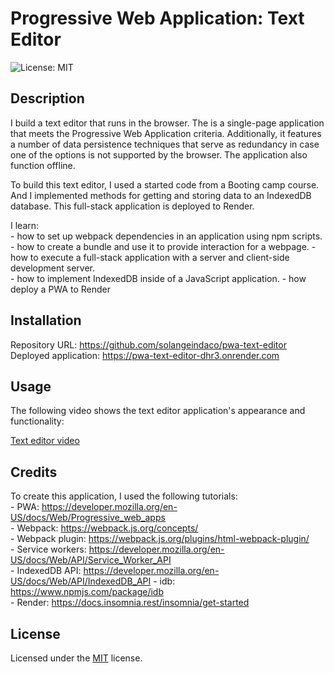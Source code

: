 # Progressive Web Application: Text Editor

![License: MIT ](https://img.shields.io/badge/License-MIT-yellow.svg)

## Description

I build a text editor that runs in the browser. The is a single-page application that meets the Progressive Web Application criteria. Additionally, it features a number of data persistence techniques that serve as redundancy in case one of the options is not supported by the browser. The application also function offline.

To build this text editor, I used a started code from a Booting camp course. And I implemented methods for getting and storing data to an IndexedDB database. This full-stack application is deployed to Render.
 
I learn:  
    - how to set up webpack dependencies in an application using npm scripts. 
    - how to create a bundle and use it to provide interaction for a webpage. 
    - how to execute a full-stack application with a server and client-side development server.  
    - how to implement IndexedDB inside of a JavaScript application.
    - how deploy a PWA to Render

## Installation

Repository URL: https://github.com/solangeindaco/pwa-text-editor  
Deployed application: https://pwa-text-editor-dhr3.onrender.com   

## Usage

The following video shows the text editor application's appearance and functionality:

[Text editor video](https://drive.google.com/file/d/13PquN7k8qYmAvjApOiOZyj7rTFlFC0Pf/view)


## Credits

To create this application, I used the following tutorials:    
    - PWA: https://developer.mozilla.org/en-US/docs/Web/Progressive_web_apps       
    - Webpack: https://webpack.js.org/concepts/             
    - Webpack plugin: https://webpack.js.org/plugins/html-webpack-plugin/         
    - Service workers: https://developer.mozilla.org/en-US/docs/Web/API/Service_Worker_API    
    - IndexedDB API: https://developer.mozilla.org/en-US/docs/Web/API/IndexedDB_API 
    - idb: https://www.npmjs.com/package/idb        
    - Render: https://docs.insomnia.rest/insomnia/get-started                                                                       

## License

Licensed under the [MIT](LICENSE) license.

